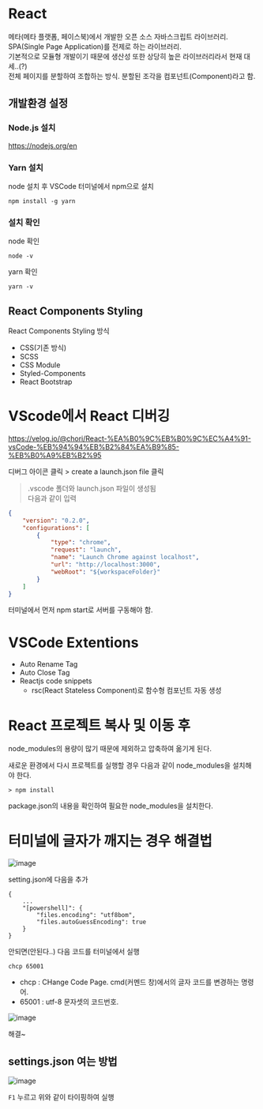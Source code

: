 # React
메타(메타 플랫폼, 페이스북)에서 개발한 오픈 소스 자바스크립트 라이브러리.<br>
SPA(Single Page Application)를 전제로 하는 라이브러리.<br>
기본적으로 모듈형 개발이기 때문에 생산성 또한 상당히 높은 라이브러리라서 현재 대세..(?)<br>
전체 페이지를 분할하여 조합하는 방식. 분할된 조각을 컴포넌트(Component)라고 함.

## 개발환경 설정
### Node.js 설치
https://nodejs.org/en

### Yarn 설치
node 설치 후 VSCode 터미널에서 npm으로 설치
```
npm install -g yarn
```

### 설치 확인
node 확인
```
node -v
```

yarn 확인
```
yarn -v
```

## React Components Styling
React Components Styling 방식
* CSS(기존 방식)
* SCSS
* CSS Module
* Styled-Components
* React Bootstrap

# VScode에서 React 디버깅

https://velog.io/@chori/React-%EA%B0%9C%EB%B0%9C%EC%A4%91-vsCode-%EB%94%94%EB%B2%84%EA%B9%85-%EB%B0%A9%EB%B2%95

디버그 아이콘 클릭 > create a launch.json file 클릭
> .vscode 폴더와 launch.json 파일이 생성됨<br>
  다음과 같이 입력
```json
{
    "version": "0.2.0",
    "configurations": [
        {
            "type": "chrome",
            "request": "launch",
            "name": "Launch Chrome against localhost",
            "url": "http://localhost:3000",
            "webRoot": "${workspaceFolder}"
        }
    ]
}
```
터미널에서 먼저 npm start로 서버를 구동해야 함.

# VSCode Extentions
* Auto Rename Tag
* Auto Close Tag
* Reactjs code snippets
  * rsc(React Stateless Component)로 함수형 컴포넌트 자동 생성

# React 프로젝트 복사 및 이동 후
node_modules의 용량이 많기 때문에 제외하고 압축하여 옮기게 된다.

새로운 환경에서 다시 프로젝트를 실행할 경우 다음과 같이 node_modules을 설치해야 한다.
```
> npm install
```
package.json의 내용을 확인하여 필요한 node_modules을 설치한다.

# 터미널에 글자가 깨지는 경우 해결법
![image](https://github.com/tiblo/React_edu/assets/34559256/b0da1558-e0ee-48b0-9c72-cf364cc963e1)

setting.json에 다음을 추가
```
{
    ...
    "[powershell]": {
        "files.encoding": "utf8bom",
        "files.autoGuessEncoding": true
    }
}
```

안되면(안된다..) 다음 코드를 터미널에서 실행
```
chcp 65001
```

- chcp : CHange Code Page. cmd(커멘드 창)에서의 글자 코드를 변경하는 명령어.
- 65001 : utf-8 문자셋의 코드번호.

![image](https://github.com/tiblo/React_edu/assets/34559256/70bcf883-99e9-4850-bb55-acb5943073fd)

해결~

## settings.json 여는 방법
![image](https://github.com/tiblo/React_edu/assets/34559256/8560465f-08b3-4e21-bd32-dd3a553dca2e)

``F1`` 누르고 위와 같이 타이핑하여 실행

